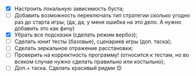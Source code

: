 - [x] Настроить локальную зависимость буста;
- [ ] Добавить возможность переключать тип cтратегии сколько угодно раз до старта игры; (да, да, у меня ошибка на это дело. А нужно добавить это как фичу)
- [x] Убрать все подсказки (сделать режим вербоз);
- [ ] Сделать юнит тесты (базовые), сценариев игры (доп. таска);
- [ ] Сделать зеркальное отражение расстановки;
- [ ] Проверить на корректность программу! (относится к тестам, но во всяком случае нужно сделать правильно или костыльно);
- [ ] Доп.+ таска. Сделать красивый ридми 😊